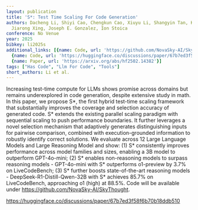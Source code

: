 ```yaml
---
layout: publication
title: 'S*: Test Time Scaling For Code Generation'
authors: Dacheng Li, Shiyi Cao, Chengkun Cao, Xiuyu Li, Shangyin Tan, Kurt Keutzer,
  Jiarong Xing, Joseph E. Gonzalez, Ion Stoica
conference: No Venue
year: 2025
bibkey: li2025s
additional_links: [{name: Code, url: 'https://github.com/NovaSky-AI/SkyThought'},
  {name: Code, url: 'https://huggingface.co/discussions/paper/67b7ed3f58f6b70b18ddb510'},
  {name: Paper, url: 'https://arxiv.org/abs/hf2502.14382'}]
tags: ["Has Code", "Llm For Code", "Tools"]
short_authors: Li et al.
---
```

Increasing test-time compute for LLMs shows promise across domains but remains underexplored in code generation, despite extensive study in math. In this paper, we propose S*, the first hybrid test-time scaling framework that substantially improves the coverage and selection accuracy of generated code. S* extends the existing parallel scaling paradigm with sequential scaling to push performance boundaries. It further leverages a novel selection mechanism that adaptively generates distinguishing inputs for pairwise comparison, combined with execution-grounded information to robustly identify correct solutions. We evaluate across 12 Large Language Models and Large Reasoning Model and show: (1) S* consistently improves performance across model families and sizes, enabling a 3B model to outperform GPT-4o-mini; (2) S* enables non-reasoning models to surpass reasoning models - GPT-4o-mini with S* outperforms o1-preview by 3.7% on LiveCodeBench; (3) S* further boosts state-of-the-art reasoning models - DeepSeek-R1-Distill-Qwen-32B with S* achieves 85.7% on LiveCodeBench, approaching o1 (high) at 88.5%. Code will be available under https://github.com/NovaSky-AI/SkyThought.

https://huggingface.co/discussions/paper/67b7ed3f58f6b70b18ddb510
